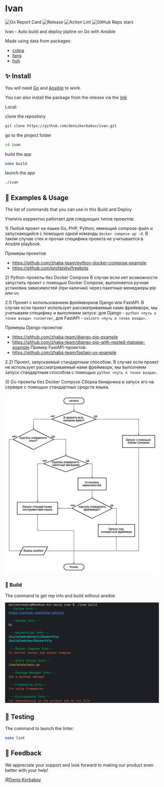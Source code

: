 # Ivan

![Go Report Card](https://goreportcard.com/badge/github.com/deniskorbakov/ivan)
![Release](https://img.shields.io/github/release/deniskorbakov/ivan?status.svg)
![Action Lint](https://github.com/deniskorbakov/ivan/actions/workflows/lint.yml/badge.svg)
![GitHub Repo stars](https://img.shields.io/github/stars/deniskorbakov/ivan)

Ivan - Auto build and deploy pipline on Go with Ansible

Made using data from packages:

* [cobra](https://github.com/spf13/cobra)
* [fang](http://github.com/charmbracelet/fang)
* [huh](https://github.com/charmbracelet/huh)

## ✨ Install

You will need [Go](https://go.dev/doc/install) and [Ansible](https://docs.ansible.com/ansible/latest/installation_guide/intro_installation.html) to work.

You can also install the package from the release via the [link](https://github.com/deniskorbakov/ivan/releases)

Local:

clone the repository

```bash
git clone https://github.com/deniskorbakov/ivan.git
````

go to the project folder

```bash
cd ivan
````

build the app

```bash
make build
```

launch the app

```bash
./ivan
```

## 📖 Examples & Usage

The list of commands that you can use in this Build and Deploy 

Утилита корректно работает для следующих типов проектов:


1\) Любой проект на языке Go, PHP, Python, имеющий compose-файл и запускающийся с помощью одной команды `docker compose up -d`. В таком случае стек и прочая специфика проекта не учитывается в Ansible playbook.

Примеры проектов:
- https://github.com/zhaba-team/python-docker-compose-example
- https://github.com/profatsky/freebots

2\) Python-проекты без Docker Compose
В случае если нет возможности запустить проект с помощью Docker Compose, выполняется ручная установка зависимостей (при наличии) через пакетные менеджеры pip или uv. 

2.1) Проект с использованием фреймворков Django или FastAPI.
В случае если проект использует рассматриваемый нами фреймворк, мы учитываем специфику и выполняем запуск: для Django - `python <путь к точке входа> runserver`, для FastAPI - `uvicorn <путь к точке входа>`.

Примеры Django-проектов:
- https://github.com/zhaba-team/django-pip-example
- https://github.com/zhaba-team/django-pip-with-nested-manage-example
Пример FastAPI-проектов:
- https://github.com/zhaba-team/fastapi-uv-example


2.2) Проект, запускаемый стандартным способом.
В случае если проект не использует рассматриваемый нами фреймворк, мы выполняем запуск стандартным способом с помощью `python <путь к точке входа>`.

3\) Go-проекты без Docker Compose
Сборка бинарника и запуск его на сервере с помощью стандартных средств языка.

<img src=".assets/diagram.png" width="650">

### 🔌 Build

The command to get rep info and build without ansible

<img src=".assets/build.svg" width="650">

## 🧪 Testing

The command to launch the linter:

```bash
make lint
```

## 🤝 Feedback

We appreciate your support and look forward to making our product even better with your help!

[@Denis Korbakov](https://github.com/deniskorbakov)
